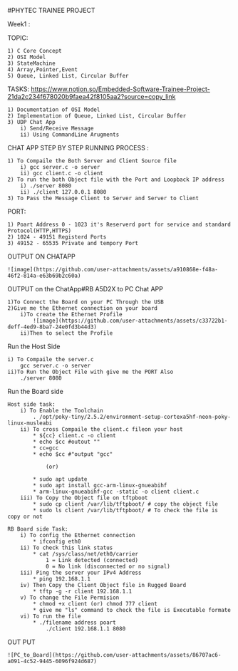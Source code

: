 #PHYTEC TRAINEE PROJECT 

Week1 :

TOPIC:  
    
    1) C Core Concept
    2) OSI Model
    3) StateMachine
    4) Array,Pointer,Event
    5) Queue, Linked List, Circular Buffer
TASKS: 
https://www.notion.so/Embedded-Software-Trainee-Project-21da2c234f678020b9faea42f8105aa2?source=copy_link

    1) Documentation of OSI Model 
    2) Implementation of Queue, Linked List, Circular Buffer
    3) UDP Chat App
        i) Send/Receive Message
        ii) Using CommandLine Arugments
        
CHAT APP STEP BY STEP RUNNING PROCESS :
    
    1) To Compaile the Both Server and Client Source file
        i) gcc server.c -o server
        ii) gcc client.c -o client
    2) To run the both Object file with the Port and Loopback IP address
        i) ./server 8080
        ii) ./client 127.0.0.1 8080
    3) To Pass the Message Client to Server and Server to Client
PORT:

    1) Poart Address 0 - 1023 it's Reserverd port for service and standard Protocol(HTTP,HTTPS)
    2) 1024 - 49151 Registerd Ports 
    3) 49152 - 65535 Private and tempory Port
OUTPUT ON CHATAPP

    ![image](https://github.com/user-attachments/assets/a910868e-f48a-46f2-814a-e63b69b2c60a)

OUTPUT on the ChatApp#RB A5D2X to PC Chat APP

    1)To Connect the Board on your PC Through the USB
    2)Give me the Ethernet connection on your board 
 	    i)To create the Ethernet Profile
 		    ![image](https://github.com/user-attachments/assets/c33722b1-deff-4ed9-8ba7-24e0fd3b44d3)
 	    ii)Then to select the Profile
Run the Host Side  

	i) To Compaile the server.c
		gcc server.c -o server
	ii)To Run the Object File with give me the PORT Also
		./server 8080
Run the Board side

	Host side task:
		i) To Enable the Toolchain
			. /opt/poky-tiny/2.5.2/environment-setup-cortexa5hf-neon-poky-linux-musleabi
		ii) To cross Compaile the client.c fileon your host 
			* ${cc} client.c -o client
  			* echo $cc #outout ""
  			* cc=gcc
			* echo $cc #"output "gcc"
	
				(or)
	
			* sudo apt update
  			* sudo apt install gcc-arm-linux-gnueabihf
			* arm-linux-gnueabihf-gcc -static -o client client.c
 		iii) To Copy the Object file on tftpboot
 			* sudo cp client /var/lib/tftpboot/ # copy the object file
			* sudo ls client /var/lib/tftpboot/ # To check the file is copy or not
	
	RB Board side Task:
		i) To config the Ethernet connection
			* ifconfig eth0
		ii) To check this link status
			* cat /sys/class/net/eth0/carrier
				1 = Link detected (connected)
				0 = No link (disconnected or no signal)
		iii) Ping the server your IPv4 Address
			* ping 192.168.1.1
		iv) Then Copy the Client Object file in Rugged Board
			* tftp -g -r client 192.168.1.1
		v) To change the File Permision
			* chmod +x client (or) chmod 777 client
			* give me "ls" command to check the file is Executable formate
		vi) To run the file
			* ./filename address poart
				./client 192.168.1.1 8080   
OUT PUT
    
    ![PC_to_Board](https://github.com/user-attachments/assets/86707ac6-a091-4c52-9445-6096f924d687)



